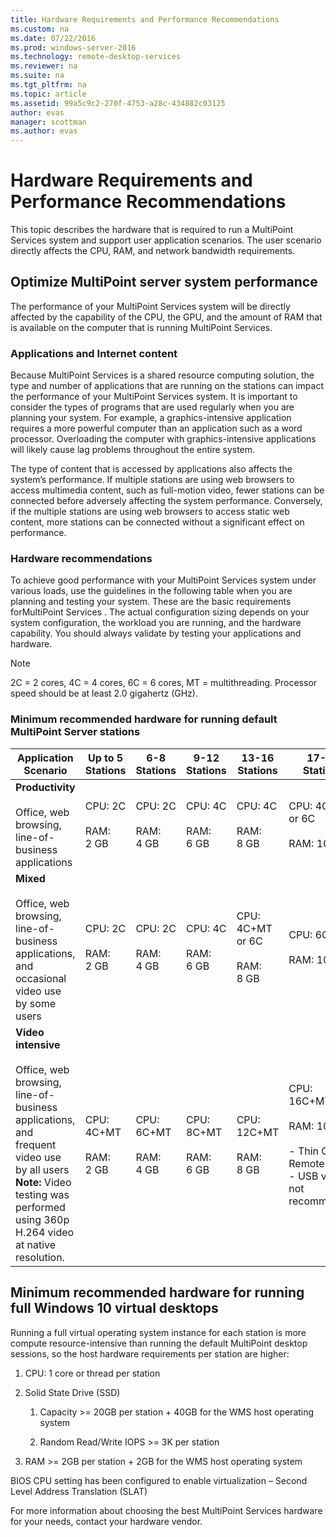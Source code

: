 ```yaml
---
title: Hardware Requirements and Performance Recommendations
ms.custom: na
ms.date: 07/22/2016
ms.prod: windows-server-2016
ms.technology: remote-desktop-services
ms.reviewer: na
ms.suite: na
ms.tgt_pltfrm: na
ms.topic: article
ms.assetid: 99a5c9c2-270f-4753-a28c-434882c03125
author: evas
manager: scottman
ms.author: evas
---
```

# Hardware Requirements and Performance Recommendations
This topic describes the hardware that is required to run a MultiPoint Services system and support user application scenarios. The user scenario directly affects the CPU, RAM, and network bandwidth requirements.  

## <a name="BKMK_OptimizeMultiPointServerSystemPerformance"></a>Optimize MultiPoint server system performance  
The performance of your MultiPoint Services system will be directly affected by the capability of the CPU, the GPU, and the amount of RAM that is available on the computer that is running MultiPoint Services.  
  
### <a name="BKMK_TypeandNumberofInstancesofApplicationsandInternetContent"></a>Applications and Internet content  
Because MultiPoint Services is a shared resource computing solution, the type and number of applications that are running on the stations can impact the performance of your MultiPoint Services system. It is important to consider the types of programs that are used regularly when you are planning your system. For example, a graphics-intensive application requires a more powerful computer than an application such as a word processor. Overloading the computer with graphics-intensive applications will likely cause lag problems throughout the entire system.  
  
The type of content that is accessed by applications also affects the system’s performance. If multiple stations are using web browsers to access multimedia content, such as full-motion video, fewer stations can be connected before adversely affecting the system performance. Conversely, if the multiple stations are using web browsers to access static web content, more stations can be connected without a significant effect on performance.  
  
### Hardware recommendations  
To achieve good performance with your MultiPoint Services system under various loads, use the guidelines in the following table when you are planning and testing your system. These are the basic requirements forMultiPoint Services . The actual configuration sizing depends on your system configuration, the workload you are running, and the hardware capability. You should always validate by testing your applications and hardware.  
  
> [!NOTE]  
> 2C = 2 cores, 4C = 4 cores, 6C = 6 cores, MT = multithreading. Processor speed should be at least 2.0 gigahertz (GHz).  
  
### Minimum recommended hardware for running default MultiPoint Server stations  
  
|Application Scenario|Up to 5 Stations|6-8 Stations|9-12 Stations|13-16 Stations|17-20 Stations|21-24 Stations|  
|------------------------|----------------------|-------------------|------------------|-------------------|-------------------|-----------------|  
|**Productivity**<br /><br />Office, web browsing, line-of-business applications|CPU: 2C<br /><br />RAM: 2 GB|CPU: 2C<br /><br />RAM: 4 GB|CPU: 4C<br /><br />RAM: 6 GB|CPU: 4C<br /><br />RAM: 8 GB|CPU: 4C+MT or 6C<br /><br />RAM: 10 GB| CPU: 6C+MT<br /><br />RAM: 12 GB|
|**Mixed**<br /><br />Office, web browsing, line-of-business applications,  and occasional video use by some users|CPU: 2C<br /><br />RAM: 2 GB|CPU: 2C<br /><br />RAM: 4 GB|CPU: 4C<br /><br />RAM: 6 GB|CPU: 4C+MT or 6C<br /><br />RAM: 8 GB|CPU: 6C+MT<br /><br />RAM: 10 GB| CPU: 6C+MT<br /><br />RAM: 12 GB| 
|**Video intensive**<br /><br />Office, web browsing, line-of-business applications,  and frequent video use by all users **Note:** Video testing was performed using 360p H.264 video at native resolution.|CPU: 4C+MT<br /><br />RAM: 2 GB|CPU: 6C+MT<br /><br />RAM: 4 GB|CPU: 8C+MT<br /><br />RAM: 6 GB|CPU: 12C+MT<br /><br />RAM: 8 GB|CPU: 16C+MT<br /><br />RAM: 10 GB<br /><br />-   Thin Client: RemoteFX<br />-   USB video not recommended| CPU: 20C+MT<br /><br />RAM: 12 GB<br /><br />-   Thin Client: RemoteFX<br />-   USB video not recommended|   
  
## Minimum recommended hardware for running full Windows 10 virtual desktops  
Running a full virtual operating system instance for each station is more compute resource-intensive than running the default MultiPoint desktop sessions, so the host hardware requirements per station are higher:  
  
1.  CPU: 1 core or thread per station  
  
2.  Solid State Drive (SSD)  
  
    1.  Capacity >= 20GB per station + 40GB for the WMS host operating system  
  
    2.  Random Read/Write IOPS >= 3K per station  
  
3.  RAM >= 2GB per station + 2GB for the WMS host operating system  
  
BIOS CPU setting has been configured to enable virtualization – Second Level Address Translation (SLAT)  
  
For more information about choosing the best MultiPoint Services hardware for your needs, contact your hardware vendor.  